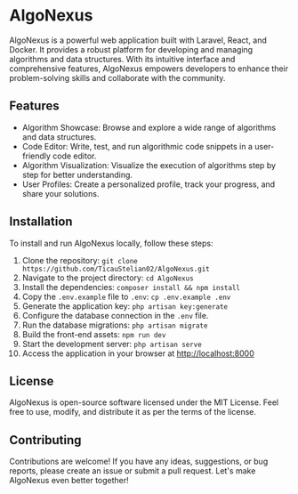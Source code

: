 # AlgoNexus

AlgoNexus is a powerful web application built with Laravel, React, and Docker. It provides a robust platform for developing and managing algorithms and data structures. With its intuitive interface and comprehensive features, AlgoNexus empowers developers to enhance their problem-solving skills and collaborate with the community.

## Features

- Algorithm Showcase: Browse and explore a wide range of algorithms and data structures.
- Code Editor: Write, test, and run algorithmic code snippets in a user-friendly code editor.
- Algorithm Visualization: Visualize the execution of algorithms step by step for better understanding.
- User Profiles: Create a personalized profile, track your progress, and share your solutions.

## Installation

To install and run AlgoNexus locally, follow these steps:

1. Clone the repository: `git clone https://github.com/TicauStelian02/AlgoNexus.git`
2. Navigate to the project directory: `cd AlgoNexus`
3. Install the dependencies: `composer install && npm install`
4. Copy the `.env.example` file to `.env`: `cp .env.example .env`
5. Generate the application key: `php artisan key:generate`
6. Configure the database connection in the `.env` file.
7. Run the database migrations: `php artisan migrate`
8. Build the front-end assets: `npm run dev`
9. Start the development server: `php artisan serve`
10. Access the application in your browser at [http://localhost:8000](http://localhost:8000)

## License

AlgoNexus is open-source software licensed under the MIT License. Feel free to use, modify, and distribute it as per the terms of the license.

## Contributing

Contributions are welcome! If you have any ideas, suggestions, or bug reports, please create an issue or submit a pull request. Let's make AlgoNexus even better together!


